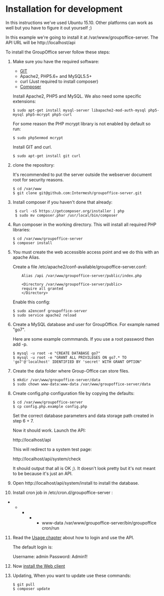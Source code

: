 Installation for development
============================

In this instructions we've used Ubuntu 15.10. Other platforms can work as well 
but you have to figure it out yourself ;)

In this example we're going to install it at /var/www/groupoffice-server. 
The API URL will be http://localhost/api

To install the GroupOffice server follow these steps:

1. Make sure you have the required software:

	* [GIT](https://git-scm.com/)
	* Apache2, PHP5.6+ and MySQL5.5+
	* curl (Just required to install composer)
	* [Composer](https://getcomposer.org)

	Install Apache2, PHP5 and MySQL. We also need some specific extensions:
	````````````````````````````````````````````````````````````````````````````
	$ sudo apt-get install mysql-server libapache2-mod-auth-mysql php5-mysql php5-mcrypt php5-curl
	````````````````````````````````````````````````````````````````````````````

	For some reason the PHP mcrypt library is not enabled by default so run:

	````````````````````````````````````````````````````````````````````````````
	$ sudo php5enmod mcrypt	
	````````````````````````````````````````````````````````````````````````````

	Install GIT and curl.
	````````````````````````````````````````````````````````````````````````````
	$ sudo apt-get install git curl
	````````````````````````````````````````````````````````````````````````````

2. clone the repository:

	It's recommended to put the server outside the webserver document root for
	security reasons.		

	````````````````````````````````````````````````````````````````````````````
	$ cd /var/www
	$ git clone git@github.com:Intermesh/groupoffice-server.git
	````````````````````````````````````````````````````````````````````````````

3. Install composer if you haven't done that already:

	````````````````````````````````````````````````````````````````````````````
	 $ curl -sS https://getcomposer.org/installer | php
	 $ sudo mv composer.phar /usr/local/bin/composer
	````````````````````````````````````````````````````````````````````````````
4. Run composer in the working directory. This will install all required PHP 
	libraries:

	````````````````````````````````````````````````````````````````````````````
	$ cd /var/www/groupoffice-server
	$ composer install
	````````````````````````````````````````````````````````````````````````````
5. You must create the web accessible access point and we do this with an apache
	Alias.

	Create a file /etc/apache2/conf-available/groupoffice-server.conf:

	````````````````````````````````````````````````````````````````````````````
		Alias /api /var/www/groupoffice-server/public/index.php

		<Directory /var/www/groupoffice-server/public>
		require all granted
		</Directory>	
	````````````````````````````````````````````````````````````````````````````

	Enable this config:
	````````````````````````````````````````````````````````````````````````````
	$ sudo a2enconf groupoffice-server
	$ sudo service apache2 reload
	````````````````````````````````````````````````````````````````````````````

6. Create a MySQL database and user for GroupOffice. For example named "go7".

	Here are some example commmands. If you use a root password then add -p.
	````````````````````````````````````````````````````````````````````````````
	$ mysql -u root -e "CREATE DATABASE go7"
	$ mysql -u root -e "GRANT ALL PRIVILEGES ON go7.* TO 'go7'@'localhost' IDENTIFIED BY 'secret' WITH GRANT OPTION"
	````````````````````````````````````````````````````````````````````````````

7. Create the data folder where Group-Office can store files.

	````````````````````````````````````````````````````````````````````````````
	$ mkdir /var/www/groupoffice-server/data
	$ sudo chown www-data:www-data /var/www/groupoffice-server/data
	````````````````````````````````````````````````````````````````````````````
8. Create config.php configuration file by copying the defaults:

	````````````````````````````````````````````````````````````````````````````
	$ cd /var/www/groupoffice-server
	$ cp config.php.example config.php
	````````````````````````````````````````````````````````````````````````````

	Set the correct database parameters and data storage path created in step 6 + 7.

	Now it should work. Launch the API:

	http://localhost/api

	This will redirect to a system test page:

	http://localhost/api/system/check

	It should output that all is OK ;). It doesn't look pretty but it's not meant to
	be because it's just an API.

9. Open http://localhost/api/system/install to install the database.

10. Install cron job in /etc/cron.d/groupoffice-server :

* * * * * www-data /var/www/groupoffice-server/bin/groupoffice cron/run

11. Read the [Usage chapter](http://groupoffice.io/index.php/REST_API/Usage) about 
	how to login and use the API.

	The default login is:

	Username: admin
	Password: Admin1!

12. Now [install the Web client](http://groupoffice.io/index.php/Webclient/Installation)

13. Updating, When you want to update use these commands:

	````````````````````````````````````````````````````````````````````````````
	$ git pull
	$ composer update
	````````````````````````````````````````````````````````````````````````````